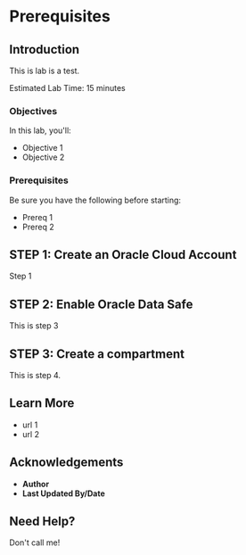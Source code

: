 
# Prerequisites

## Introduction

This is lab is a test.

Estimated Lab Time: 15 minutes

### Objectives

In this lab, you'll:

- Objective 1
- Objective 2


### Prerequisites

Be sure you have the following before starting:

- Prereq 1
- Prereq 2


## **STEP 1**: Create an Oracle Cloud Account

Step 1




## **STEP 2**: Enable Oracle Data Safe

This is step 3




## **STEP 3**: Create a compartment

This is step 4.





## Learn More

- url 1
- url 2


## Acknowledgements

* **Author**
* **Last Updated By/Date**


## Need Help?
Don't call me!
